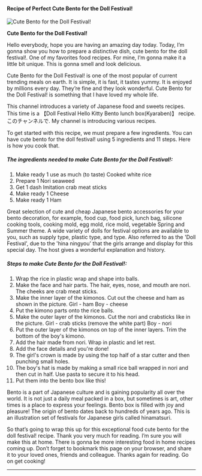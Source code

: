             

#### Recipe of Perfect Cute Bento for the Doll Festival!

![Cute Bento for the Doll Festival!](https://img-global.cpcdn.com/recipes/5672914398478336/751x532cq70/cute-bento-for-the-doll-festival-recipe-main-photo.jpg)

**Cute Bento for the Doll Festival!**

Hello everybody, hope you are having an amazing day today. Today, I’m gonna show you how to prepare a distinctive dish, cute bento for the doll festival!. One of my favorites food recipes. For mine, I’m gonna make it a little bit unique. This is gonna smell and look delicious.

Cute Bento for the Doll Festival! is one of the most popular of current trending meals on earth. It is simple, it is fast, it tastes yummy. It is enjoyed by millions every day. They’re fine and they look wonderful. Cute Bento for the Doll Festival! is something that I have loved my whole life.

This channel introduces a variety of Japanese food and sweets recipes. This time is a 【Doll Festival Hello Kitty Bento lunch box(Kyaraben)】 recipe. このチャンネルで. My channel is introducing various recipes.

To get started with this recipe, we must prepare a few ingredients. You can have cute bento for the doll festival! using 5 ingredients and 11 steps. Here is how you cook that.

##### The ingredients needed to make Cute Bento for the Doll Festival!:

1.  Make ready 1 use as much (to taste) Cooked white rice
2.  Prepare 1 Nori seaweed
3.  Get 1 dash Imitation crab meat sticks
4.  Make ready 1 Cheese
5.  Make ready 1 Ham

Great selection of cute and cheap Japanese bento accessories for your bento decoration, for example, food cup, food pick, lunch bag, silicone cooking tools, cooking mold, egg mold, rice mold, vegetable Spring and Summer theme. A wide variety of dolls for festival options are available to you, such as supply type, plastic type, and type. Also referred to as the 'Doll Festival', due to the 'hina ningyou' that the girls arrange and display for this special day. The host gives a wonderful explanation and history.

##### Steps to make Cute Bento for the Doll Festival!:

1.  Wrap the rice in plastic wrap and shape into balls.
2.  Make the face and hair parts. The hair, eyes, nose, and mouth are nori. The cheeks are crab meat sticks.
3.  Make the inner layer of the kimonos. Cut out the cheese and ham as shown in the picture. Girl - ham Boy - cheese
4.  Put the kimono parts onto the rice balls.
5.  Make the outer layer of the kimonos. Cut the nori and crabsticks like in the picture. Girl - crab sticks (remove the white part) Boy - nori
6.  Put the outer layer of the kimonos on top of the inner layers. Trim the bottom of the boy's kimono.
7.  Add the hair made from nori. Wrap in plastic and let rest.
8.  Add the face details and you're done!
9.  The girl's crown is made by using the top half of a star cutter and then punching small holes.
10.  The boy's hat is made by making a small rice ball wrapped in nori and then cut in half. Use pasta to secure it to his head.
11.  Put them into the bento box like this!

Bento is a part of Japanese culture and is gaining popularity all over the world. It is not just a daily meal packed in a box, but sometimes is art, other times is a place to express your feelings. Bento box is filled with joy and pleasure! The origin of bento dates back to hundreds of years ago. This is an illustration set of festivals for Japanese girls called hinamatsuri.

So that’s going to wrap this up for this exceptional food cute bento for the doll festival! recipe. Thank you very much for reading. I’m sure you will make this at home. There is gonna be more interesting food in home recipes coming up. Don’t forget to bookmark this page on your browser, and share it to your loved ones, friends and colleague. Thanks again for reading. Go on get cooking!

* * *